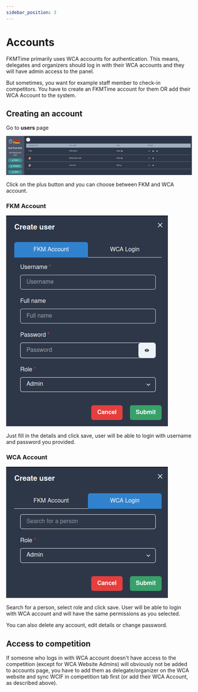 ```yaml
---
sidebar_position: 3
---
```


# Accounts

FKMTime primarily uses WCA accounts for authentication. This means, delegates and organizers should log in with their WCA accounts and they will have admin access to the panel. 

But sometimes, you want for example staff member to check-in competitors. You have to create an FKMTime account for them OR add their WCA Account to the system.

## Creating an account

Go to **users** page

![img.png](../assets/accounts.png)

Click on the plus button and you can choose between FKM and WCA account.

### FKM Account
![img.png](../assets/create-fkm-account.png)

Just fill in the details and click save, user will be able to login with username and password you provided.

### WCA Account

![img.png](../assets/create-wca-account.png)

Search for a person, select role and click save. User will be able to login with WCA account and will have the same permissions as you selected.

You can also delete any account, edit details or change password.

## Access to competition

If someone who logs in with WCA account doesn't have access to the competition (except for WCA Website Admins) will obviously not be added to accounts page, you have to add them as delegate/organizer on the WCA website and sync WCIF in competition tab first (or add their WCA Account, as described above).
